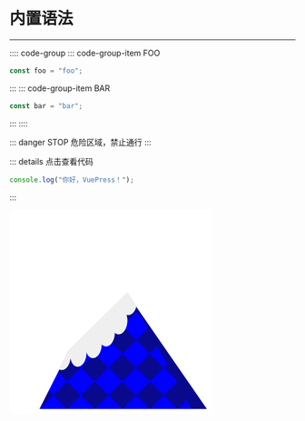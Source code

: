 # 内置语法

---

:::: code-group
::: code-group-item FOO

```ts
const foo = "foo";
```

:::
::: code-group-item BAR

```ts
const bar = "bar";
```

:::
::::

::: danger STOP
危险区域，禁止通行
:::

::: details 点击查看代码

```ts
console.log("你好，VuePress！");
```

:::

![image-20230526154534460](./_images/10116.png)
